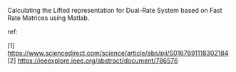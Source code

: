 Calculating the Lifted representation for Dual-Rate System based on Fast Rate Matrices using Matlab.

ref:

[1] https://www.sciencedirect.com/science/article/abs/pii/S0167691118302184
[2] https://ieeexplore.ieee.org/abstract/document/786576
